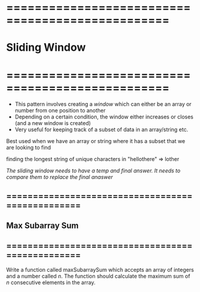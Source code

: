 # =================================================
# Sliding Window
# =================================================

* This pattern involves creating a *window* which can either be an array or number from one position to another
* Depending on a certain condition, the window either increases or closes (and a new window is created)
* Very useful for keeping track of a subset of data in an array/string etc.

Best used when we have an array or string where it has a subset that we are looking to find

finding the longest string of unique characters in "hellothere" => lother

*The sliding window needs to have a temp and final answer. It needs to compare them to replace the final anaswer*

## =================================================
## Max Subarray Sum
## =================================================

Write a function called maxSubarraySum which accepts an array of integers and a number called *n*. The function should calculate the maximum sum of *n* consecutive elements in the array.

